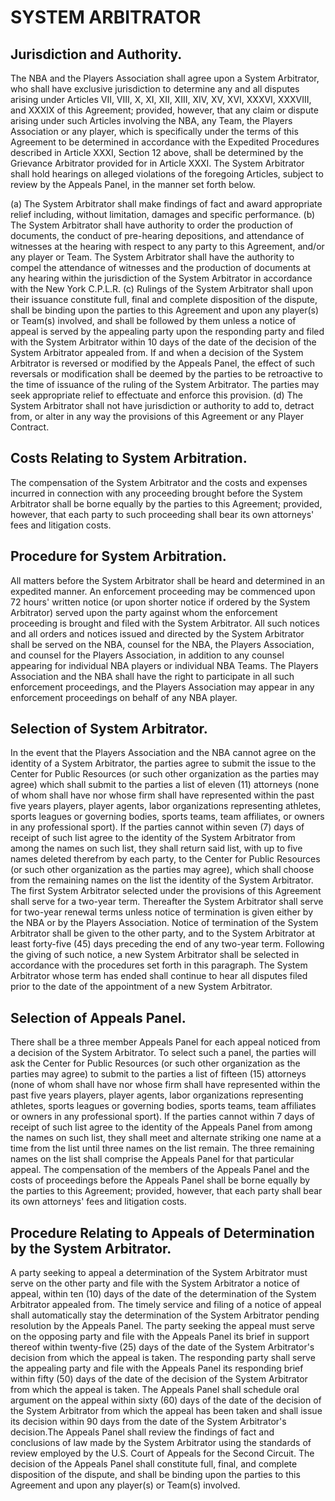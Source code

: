 # SYSTEM ARBITRATOR

## Jurisdiction and Authority.

The NBA and the Players Association shall agree upon a System Arbitrator, who shall have exclusive jurisdiction to determine any and all disputes arising under Articles VII, VIII, X, XI, XII, XIII, XIV, XV, XVI, XXXVI, XXXVIII, and XXXIX of this Agreement; provided, however, that any claim or dispute arising under such Articles involving the NBA, any Team, the Players Association or any player, which is specifically under the terms of this Agreement to be determined in accordance with the Expedited Procedures described in Article XXXI, Section 12 above, shall be determined by the Grievance Arbitrator provided for in Article XXXI. The System Arbitrator shall hold hearings on alleged violations of the foregoing Articles, subject to review by the Appeals Panel, in the manner set forth below.

(a) The System Arbitrator shall make findings of fact and award appropriate relief including, without limitation, damages and specific performance.
(b) The System Arbitrator shall have authority to order the production of documents, the conduct of pre-hearing depositions, and attendance of witnesses at the hearing with respect to any party to this Agreement, and/or any player or Team. The System Arbitrator shall have the authority to compel the attendance of witnesses and the production of documents at any hearing within the jurisdiction of the System Arbitrator in accordance with the New York C.P.L.R.
(c) Rulings of the System Arbitrator shall upon their issuance constitute full, final and complete disposition of the dispute, shall be binding upon the parties to this Agreement and upon any player(s) or Team(s) involved, and shall be followed by them unless a notice of appeal is served by the appealing party upon the responding party and filed with the System Arbitrator within 10 days of the date of the decision of the System Arbitrator appealed from. If and when a decision of the System Arbitrator is reversed or modified by the Appeals Panel, the effect of such reversals or modification shall be deemed by the parties to be retroactive to the time of issuance of the ruling of the System Arbitrator. The parties may seek appropriate relief to effectuate and enforce this provision.
(d) The System Arbitrator shall not have jurisdiction or authority to add to, detract from, or alter in any way the provisions of this Agreement or any Player Contract.

## Costs Relating to System Arbitration.

The compensation of the System Arbitrator and the costs and expenses incurred in connection with any proceeding brought before the System Arbitrator shall be borne equally by the parties to this Agreement; provided, however, that each party to such proceeding shall bear its own attorneys' fees and litigation costs.

## Procedure for System Arbitration.

All matters before the System Arbitrator shall be heard and determined in an expedited manner. An enforcement proceeding may be commenced upon 72 hours' written notice (or upon shorter notice if ordered by the System Arbitrator) served upon the party against whom the enforcement proceeding is brought and filed with the System Arbitrator. All such notices and all orders and notices issued and directed by the System Arbitrator shall be served on the NBA, counsel for the NBA, the Players Association, and counsel for the Players Association, in addition to any counsel appearing for individual NBA players or individual NBA Teams. The Players Association and the NBA shall have the right to participate in all such enforcement proceedings, and the Players Association may appear in any enforcement proceedings on behalf of any NBA player.

## Selection of System Arbitrator.

In the event that the Players Association and the NBA cannot agree on the identity of a System Arbitrator, the parties agree to submit the issue to the Center for Public Resources (or such other organization as the parties may agree) which shall submit to the parties a list of eleven (11) attorneys (none of whom shall have nor whose firm shall have represented within the past five years players, player agents, labor organizations representing athletes, sports leagues or governing bodies, sports teams, team affiliates, or owners in any professional sport). If the parties cannot within seven (7) days of receipt of such list agree to the identity of the System Arbitrator from among the names on such list, they shall return said list, with up to five names deleted therefrom by each party, to the Center for Public Resources (or such other organization as the parties may agree), which shall choose from the remaining names on the list the identity of the System Arbitrator. The first System Arbitrator selected under the provisions of this Agreement shall serve for a two-year term. Thereafter the System Arbitrator shall serve for two-year renewal terms unless notice of termination is given either by the NBA or by the Players Association. Notice of termination of the System Arbitrator shall be given to the other party, and to the System Arbitrator at least forty-five (45) days preceding the end of any two-year term. Following the giving of such notice, a new System Arbitrator shall be selected in accordance with the procedures set forth in this paragraph. The System Arbitrator whose term has ended shall continue to hear all disputes filed prior to the date of the appointment of a new System Arbitrator.

## Selection of Appeals Panel.

There shall be a three member Appeals Panel for each appeal noticed from a decision of the System Arbitrator. To select such a panel, the parties will ask the Center for Public Resources (or such other organization as the parties may agree) to submit to the parties a list of fifteen (15) attorneys (none of whom shall have nor whose firm shall have represented within the past five years players, player agents, labor organizations representing athletes, sports leagues or governing bodies, sports teams, team affiliates or owners in any professional sport). If the parties cannot within 7 days of receipt of such list agree to the identity of the Appeals Panel from among the names on such list, they shall meet and alternate striking one name at a time from the list until three names on the list remain. The three remaining names on the list shall comprise the Appeals Panel for that particular appeal. The compensation of the members of the Appeals Panel and the costs of proceedings before the Appeals Panel shall be borne equally by the parties to this Agreement; provided, however, that each party shall bear its own attorneys' fees and litigation costs.

## Procedure Relating to Appeals of Determination by the System Arbitrator.

A party seeking to appeal a determination of the System Arbitrator must serve on the other party and file with the System Arbitrator a notice of appeal, within ten (10) days of the date of the determination of the System Arbitrator appealed from. The timely service and filing of a notice of appeal shall automatically stay the determination of the System Arbitrator pending resolution by the Appeals Panel. The party seeking the appeal must serve on the opposing party and file with the Appeals Panel its brief in support thereof within twenty-five (25) days of the date of the System Arbitrator's decision from which the appeal is taken. The responding party shall serve the appealing party and file with the Appeals Panel its responding brief within fifty (50) days of the date of the decision of the System Arbitrator from which the appeal is taken. The Appeals Panel shall schedule oral argument on the appeal within sixty (60) days of the date of the decision of the System Arbitrator from which the appeal has been taken and shall issue its decision within 90 days from the date of the System Arbitrator's decision.The Appeals Panel shall review the findings of fact and conclusions of law made by the System Arbitrator using the standards of review employed by the U.S. Court of Appeals for the Second Circuit. The decision of the Appeals Panel shall constitute full, final, and complete disposition of the dispute, and shall be binding upon the parties to this Agreement and upon any player(s) or Team(s) involved.
